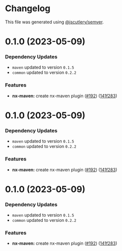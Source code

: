 # Changelog

This file was generated using [@jscutlery/semver](https://github.com/jscutlery/semver).

# 0.1.0 (2023-05-09)

### Dependency Updates

* `maven` updated to version `0.1.5`
* `common` updated to version `0.2.2`

### Features

* **nx-maven:** create nx-maven plugin ([#192](https://github.com/khalilou88/jnxplus/issues/192)) ([141f283](https://github.com/khalilou88/jnxplus/commit/141f283fd63a523f5dfa1a3fae982912b159ab8b))



# 0.1.0 (2023-05-09)

### Dependency Updates

* `maven` updated to version `0.1.5`
* `common` updated to version `0.2.2`

### Features

* **nx-maven:** create nx-maven plugin ([#192](https://github.com/khalilou88/jnxplus/issues/192)) ([141f283](https://github.com/khalilou88/jnxplus/commit/141f283fd63a523f5dfa1a3fae982912b159ab8b))



# 0.1.0 (2023-05-09)

### Dependency Updates

* `maven` updated to version `0.1.5`
* `common` updated to version `0.2.2`

### Features

* **nx-maven:** create nx-maven plugin ([#192](https://github.com/khalilou88/jnxplus/issues/192)) ([141f283](https://github.com/khalilou88/jnxplus/commit/141f283fd63a523f5dfa1a3fae982912b159ab8b))
